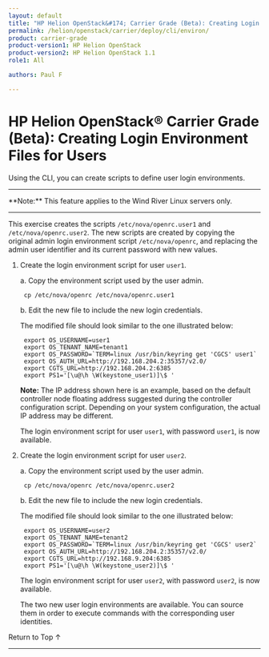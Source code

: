 ```yaml
---
layout: default
title: "HP Helion OpenStack&#174; Carrier Grade (Beta): Creating Login Environment Files for Users"
permalink: /helion/openstack/carrier/deploy/cli/environ/
product: carrier-grade
product-version1: HP Helion OpenStack
product-version2: HP Helion OpenStack 1.1
role1: All

authors: Paul F

---
```

<!--UNDER REVISION-->

<script>

function PageRefresh {
onLoad="window.refresh"
}

PageRefresh();

</script>

<!-- <p style="font-size: small;"> <a href="/helion/openstack/1.1/3rd-party-license-agreements/">&#9664; PREV</a> | <a href="/helion/openstack/1.1/">&#9650; UP</a> | NEXT &#9654; </p> -->

# HP Helion OpenStack&#174; Carrier Grade (Beta): Creating Login Environment Files for Users

Using the CLI, you can create scripts to define user login environments.

<hr>
**Note:** This feature applies to the Wind River Linux servers only.
<hr>

This exercise creates the scripts `/etc/nova/openrc.user1` and `/etc/nova/openrc.user2`. The new scripts are created by copying the original admin login environment script `/etc/nova/openrc`, and replacing the admin user identifier and its current password with new values.

1. Create the login environment script for user `user1`.

	a. Copy the environment script used by the user admin.

		cp /etc/nova/openrc /etc/nova/openrc.user1

	b. Edit the new file to include the new login credentials.

	The modified file should look similar to the one illustrated below:

		export OS_USERNAME=user1
		export OS_TENANT_NAME=tenant1
		export OS_PASSWORD=`TERM=linux /usr/bin/keyring get 'CGCS' user1`
		export OS_AUTH_URL=http://192.168.204.2:35357/v2.0/
		export CGTS_URL=http://192.168.204.2:6385
		export PS1='[\u@\h \W(keystone_user1)]\$ '

	**Note:** The IP address shown here is an example, based on the default controller node floating address suggested during the controller configuration script. Depending on your system configuration, the actual IP address may be different.

	The login environment script for user `user1`, with password `user1`, is now available.

2. Create the login environment script for user `user2`.

	a. Copy the environment script used by the user admin.

		cp /etc/nova/openrc /etc/nova/openrc.user2

	b. Edit the new file to include the new login credentials.

	The modified file should look similar to the one illustrated below:

		export OS_USERNAME=user2
		export OS_TENANT_NAME=tenant2
		export OS_PASSWORD=`TERM=linux /usr/bin/keyring get 'CGCS' user2`
		export OS_AUTH_URL=http://192.168.204.2:35357/v2.0/
		export CGTS_URL=http://192.168.9.204:6385
		export PS1='[\u@\h \W(keystone_user2)]\$ '

	The login environment script for user `user2`, with password `user2`, is now available.

	The two new user login environments are available. You can source them in order to execute commands with the corresponding user identities.

<a href="#top" style="padding:14px 0px 14px 0px; text-decoration: none;"> Return to Top &#8593; </a>
 
----